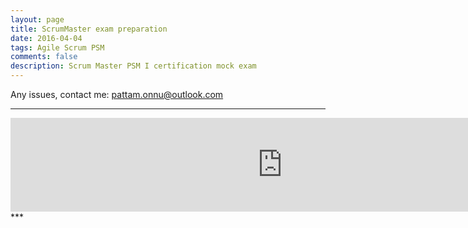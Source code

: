 ```yaml
---
layout: page
title: ScrumMaster exam preparation
date: 2016-04-04
tags: Agile Scrum PSM
comments: false
description: Scrum Master PSM I certification mock exam
---
```

Any issues, contact me: pattam.onnu@outlook.com
***
<iframe src="https://docs.google.com/forms/d/1ymhZB6blUC42Sn2XAPgYrC88Ak_4u4Hm4GX0GTzfHzE/viewform?embedded=true" width="870" frameborder="0" marginheight="0" marginwidth="0">Loading...</iframe>
***
